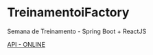 # TreinamentoiFactory
Semana de Treinamento - Spring Boot + ReactJS


[API - ONLINE](https://treinamento-ifactory.herokuapp.com/)
